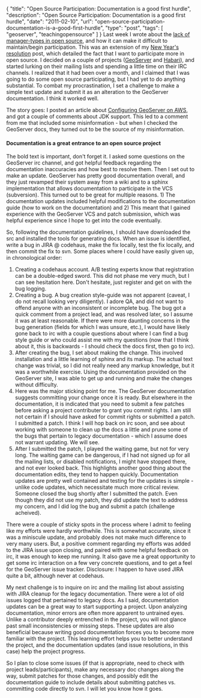 {
  "title": "Open Source Participation: Documentation is a good first hurdle",
  "description": "Open Source Participation: Documentation is a good first hurdle",
  "date": "2011-02-10",
  "url": "open-source-participation-documentation-is-a-good-first-hurdle",
  "type": "post",
  "tags": [
    "geoserver",
    "teachingopensource"
  ]
}
Last week I wrote about the [lack of manager-types in open source](http://imperialwicket.com/the-over-bearing-and-intellectually-stunted-managers-of-foss), and how it can make it difficult to maintain/begin participation. This was an extension of my [New Year's resolution](http://imperialwicket.com/new-years-resolution-more-open-source-participation) post, which detailed the fact that I want to participate more in open source.  I decided on a couple of projects ([GeoServer](http://geoserver.org) and [Habari](http://habariproject.org)), and started lurking on their mailing lists and spending a little time on their IRC channels. I realized that it had been over a month, and I claimed that I was going to do some open source participating, but I had yet to do anything substantial. To combat my procrastination, I set a challenge to make a simple text update and submit it as an alteration to the GeoServer documentation. I think it worked well.

The story goes: I posted an article about [Configuring GeoServer on AWS](http://imperialwicket.com/aws-configuring-a-geo-spatial-stack-in-amazon-linux), and got a couple of comments about JDK support. This led to a comment from me that included some misinformation - but when I checked the GeoServer docs, they turned out to be the source of my misinformation. 

#### Documentation is a great entrance to an open source project

The bold text is important, don't forget it. I asked some questions on the GeoServer irc channel, and got helpful feedback regarding the documentation inaccuracies and how best to resolve them. Then I set out to make an update.  GeoServer has pretty good documentation overall, and they just revamped their system away from a wiki and to a sphinx implementation that allows documentation to participate in the VCS (subversion). This turned out to be great for multiple reasons. 1) The documentation updates included helpful modifications to the documentation guide (how to work on the documentation) and 2) This meant that I gained experience with the GeoServer VCS and patch submission, which was helpful experience since I hope to get into the code eventually.  

So, following the documentation guidelines, I should have downloaded the src and installed the tools for generating docs. When an issue is identified, write a bug in JIRA @ codehaus, make the fix locally, test the fix locally, and then commit the fix to svn. Some places where I could have easily given up, in chronological order: 

1.  Creating a codehaus account. A/B testing experts know that registration can be a double-edged sword. This did not phase me very much, but I can see hesitation here. Don't hesitate, just register and get on with the bug logging.
2.  Creating a bug. A bug creation style-guide was not apparent (caveat, I do not recall looking very diligently). I adore QA, and did not want to offend anyone with an inconsistent or incomplete bug. The bug got a quick comment from a project lead, and was resolved later, so I assume it was at least reasonable. If there were more daunting concerns in the bug generation (fields for which I was unsure, etc.), I would have likely gone back to irc with a couple questions about where I can find a bug style guide or who could assist me with my questions (now that I think about it, this is backwards - I should check the docs first, then go to irc).
3.  After creating the bug, I set about making the change. This involved installation and a little learning of sphinx and its markup. The actual text change was trivial, so I did not really need any markup knowledge, but it was a worthwhile exercise. Using the documentation provided on the GeoServer site, I was able to get up and running and make the changes without difficulty.
4.  Here was the major sticking point for me. The GeoServer documentation suggests committing your change once it is ready. But elsewhere in the documentation, it is indicated that you need to submit a few patches before asking a project contributer to grant you commit rights. I am still not certain if I should have asked for commit rights or submitted a patch. I submitted a patch. I think I will hop back on irc soon, and see about working with someone to clean up the docs a little and prune some of the bugs that pertain to legacy documentation - which I assume does not warrant updating.  We will see.
5.  After I submitted the patch, I played the waiting game, but not for very long. The waiting game can be dangerous, if I had not signed up for all the mailing lists, or disabled notifications, I might have stopped there, and not ever looked back. This highlights another good thing about the documentation edits, they tend to happen quickly. Documentation updates are pretty well contained and testing for the updates is simple - unlike code updates, which necessitate much more critical review. Someone closed the bug shortly after I submitted the patch. Even though they did not use my patch, they did update the text to address my concern, and I did log the bug and submit a patch (challenge acheived).

There were a couple of sticky spots in the process where I admit to feeling like my efforts were hardly worthwhile. This is somewhat accurate, since it was a miniscule update, and probably does not make much difference to very many users. But, a positive comment regarding my efforts was added to the JIRA issue upon closing, and paired with some helpful feedback on irc, it was enough to keep me running. It also gave me a great opportunity to get some irc interaction on a few very concrete questions, and to get a feel for the GeoServer issue tracker. Disclosure: I happen to have used JIRA quite a bit, although never at codehaus.

My next challenge is to inquire on irc and the mailing list about assisting with JIRA cleanup for the legacy documentation. There were a lot of old issues logged that pertained to legacy docs. As I said, documentation updates can be a great way to start supporting a project. Upon analyzing documentation, minor errors are often more apparent to untrained eyes. Unlike a contributor deeply entrenched in the project, you will not glance past small inconsistencies or missing steps. These updates are also beneficial because writing good documentation forces you to become more familiar with the project. This learning effort helps you to better understand the project, and the documentation updates (and issue resolutions, in this case) help the project progress. 

So I plan to close some issues (if that is appropriate, need to check with project leads/participants), make any necessary doc changes along the way, submit patches for those changes, and possibly edit the documentation guide to include details about submitting patches vs. committing code directly to svn. I will let you know how it goes.

